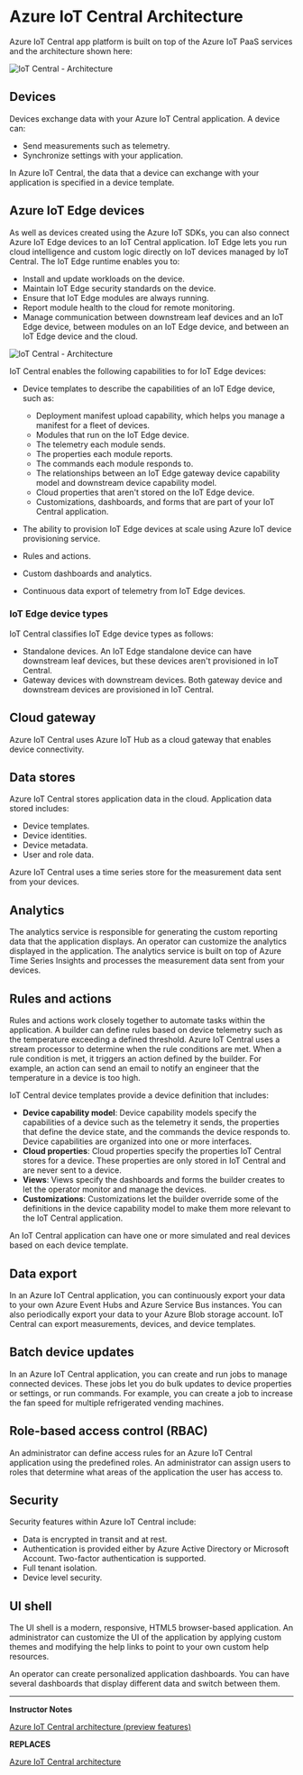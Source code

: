 # Azure IoT Central Architecture

Azure IoT Central app platform is built on top of the Azure IoT PaaS services and the architecture shown here:

![IoT Central - Architecture](../../Linked_Image_Files/M11_L01-IoTCentral-architecture.png)

## Devices

Devices exchange data with your Azure IoT Central application. A device can:

* Send measurements such as telemetry.
* Synchronize settings with your application.

In Azure IoT Central, the data that a device can exchange with your application is specified in a device template.

## Azure IoT Edge devices

As well as devices created using the Azure IoT SDKs, you can also connect Azure IoT Edge devices to an IoT Central application. IoT Edge lets you run cloud intelligence and custom logic directly on IoT devices managed by IoT Central. The IoT Edge runtime enables you to:

* Install and update workloads on the device.
* Maintain IoT Edge security standards on the device.
* Ensure that IoT Edge modules are always running.
* Report module health to the cloud for remote monitoring.
* Manage communication between downstream leaf devices and an IoT Edge device, between modules on an IoT Edge device, and between an IoT Edge device and the cloud.

![IoT Central - Architecture](../../Linked_Image_Files/M11_L01-IoTCentral-iotedge-device-connection.png)

IoT Central enables the following capabilities to for IoT Edge devices:

* Device templates to describe the capabilities of an IoT Edge device, such as:

  * Deployment manifest upload capability, which helps you manage a manifest for a fleet of devices.
  * Modules that run on the IoT Edge device.
  * The telemetry each module sends.
  * The properties each module reports.
  * The commands each module responds to.
  * The relationships between an IoT Edge gateway device capability model and downstream device capability model.
  * Cloud properties that aren't stored on the IoT Edge device.
  * Customizations, dashboards, and forms that are part of your IoT Central application.

* The ability to provision IoT Edge devices at scale using Azure IoT device provisioning service.
* Rules and actions.
* Custom dashboards and analytics.
* Continuous data export of telemetry from IoT Edge devices.

### IoT Edge device types

IoT Central classifies IoT Edge device types as follows:

* Standalone devices. An IoT Edge standalone device can have downstream leaf devices, but these devices aren't provisioned in IoT Central.
* Gateway devices with downstream devices. Both gateway device and downstream devices are provisioned in IoT Central.

## Cloud gateway

Azure IoT Central uses Azure IoT Hub as a cloud gateway that enables device connectivity.

## Data stores

Azure IoT Central stores application data in the cloud. Application data stored includes:

* Device templates.
* Device identities.
* Device metadata.
* User and role data.

Azure IoT Central uses a time series store for the measurement data sent from your devices.

## Analytics

The analytics service is responsible for generating the custom reporting data that the application displays. An operator can customize the analytics displayed in the application. The analytics service is built on top of Azure Time Series Insights and processes the measurement data sent from your devices.

## Rules and actions

Rules and actions work closely together to automate tasks within the application. A builder can define rules based on device telemetry such as the temperature exceeding a defined threshold. Azure IoT Central uses a stream processor to determine when the rule conditions are met. When a rule condition is met, it triggers an action defined by the builder. For example, an action can send an email to notify an engineer that the temperature in a device is too high.

IoT Central device templates provide a device definition that includes:

* **Device capability model**: Device capability models specify the capabilities of a device such as the telemetry it sends, the properties that define the device state, and the commands the device responds to. Device capabilities are organized into one or more interfaces.
* **Cloud properties**: Cloud properties specify the properties IoT Central stores for a device. These properties are only stored in IoT Central and are never sent to a device.
* **Views**: Views specify the dashboards and forms the builder creates to let the operator monitor and manage the devices.
* **Customizations**: Customizations let the builder override some of the definitions in the device capability model to make them more relevant to the IoT Central application.

An IoT Central application can have one or more simulated and real devices based on each device template.

## Data export

In an Azure IoT Central application, you can continuously export your data to your own Azure Event Hubs and Azure Service Bus instances. You can also periodically export your data to your Azure Blob storage account. IoT Central can export measurements, devices, and device templates.

## Batch device updates

In an Azure IoT Central application, you can create and run jobs to manage connected devices. These jobs let you do bulk updates to device properties or settings, or run commands. For example, you can create a job to increase the fan speed for multiple refrigerated vending machines.

## Role-based access control (RBAC)

An administrator can define access rules for an Azure IoT Central application using the predefined roles. An administrator can assign users to roles that determine what areas of the application the user has access to.

## Security

Security features within Azure IoT Central include:

* Data is encrypted in transit and at rest.
* Authentication is provided either by Azure Active Directory or Microsoft Account. Two-factor authentication is supported.
* Full tenant isolation.
* Device level security.

## UI shell

The UI shell is a modern, responsive, HTML5 browser-based application. An administrator can customize the UI of the application by applying custom themes and modifying the help links to point to your own custom help resources.

An operator can create personalized application dashboards. You can have several dashboards that display different data and switch between them.

---

**Instructor Notes**

[Azure IoT Central architecture (preview features)](https://docs.microsoft.com/en-us/azure/iot-central/preview/concepts-architecture)

**REPLACES**

[Azure IoT Central architecture](https://docs.microsoft.com/en-us/azure/iot-central/core/concepts-architecture)
